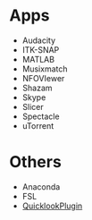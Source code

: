# Apps
- Audacity
- ITK-SNAP
- MATLAB
- Musixmatch
- NFOVIewer
- Shazam
- Skype
- Slicer
- Spectacle
- uTorrent

# Others
- Anaconda
- FSL
- [QuicklookPlugin](http://dti-tk.sourceforge.net/pmwiki/pmwiki.php?n=QuicklookPlugin.Main)
